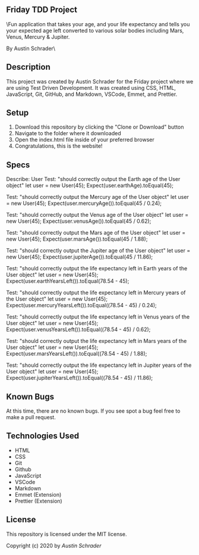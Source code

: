 ## Friday TDD Project

\Fun application that takes your age, and your life expectancy and tells you your expected age left converted to various solar bodies including Mars, Venus, Mercury & Jupiter.

By Austin Schrader\

## Description

This project was created by Austin Schrader for the Friday project where we are using Test Driven Development. It was created using CSS, HTML, JavaScript, Git, GitHub, and Markdown, VSCode, Emmet, and Prettier.

## Setup

1. Download this repository by clicking the "Clone or Download" button
2. Navigate to the folder where it downloaded
3. Open the index.html file inside of your preferred browser
4. Congratulations, this is the website!

## Specs

Describe: User
Test: "should correctly output the Earth age of the User object"
let user = new User(45);
Expect(user.earthAge).toEqual(45);

Test: "should correctly output the Mercury age of the User object"
let user = new User(45);
Expect(user.mercuryAge()).toEqual(45 / 0.24);

Test: "should correctly output the Venus age of the User object"
let user = new User(45);
Expect(user.venusAge()).toEqual(45 / 0.62);

Test: "should correctly output the Mars age of the User object"
let user = new User(45);
Expect(user.marsAge()).toEqual(45 / 1.88);

Test: "should correctly output the Jupiter age of the User object"
let user = new User(45);
Expect(user.jupiterAge()).toEqual(45 / 11.86);

Test: "should correctly output the life expectancy left in Earth years of the User object"
let user = new User(45);
Expect(user.earthYearsLeft()).toEqual(78.54 - 45);

Test: "should correctly output the life expectancy left in Mercury years of the User object"
let user = new User(45);
Expect(user.mercuryYearsLeft()).toEqual((78.54 - 45) / 0.24);

Test: "should correctly output the life expectancy left in Venus years of the User object"
let user = new User(45);
Expect(user.venusYearsLeft()).toEqual((78.54 - 45) / 0.62);

Test: "should correctly output the life expectancy left in Mars years of the User object"
let user = new User(45);
Expect(user.marsYearsLeft()).toEqual((78.54 - 45) / 1.88);

Test: "should correctly output the life expectancy left in Jupiter years of the User object"
let user = new User(45);
Expect(user.jupiterYearsLeft()).toEqual((78.54 - 45) / 11.86);

## Known Bugs

At this time, there are no known bugs. If you see spot a bug feel free to make a pull request.

## Technologies Used

- HTML
- CSS
- Git
- Github
- JavaScript
- VSCode
- Markdown
- Emmet (Extension)
- Prettier (Extension)

## License

This repository is licensed under the MIT license.

Copyright (c) 2020 by _Austin Schrader_
